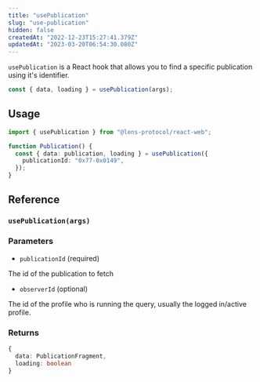 ```yaml
---
title: "usePublication"
slug: "use-publication"
hidden: false
createdAt: "2022-12-23T15:27:41.379Z"
updatedAt: "2023-03-20T06:54:30.080Z"
---
```


`usePublication` is a React hook that allows you to find a specific publication using it's identifier.

```typescript
const { data, loading } = usePublication(args);
```

## Usage

```typescript TypeScript
import { usePublication } from "@lens-protocol/react-web";

function Publication() {
  const { data: publication, loading } = usePublication({
    publicationId: "0x77-0x0149",
  });
}
```

## Reference

### `usePublication(args)`

### Parameters

- `publicationId` (required)

The id of the publication to fetch

- `observerId` (optional)

The id of the profile who is running the query, usually the logged in/active profile.

### Returns

```typescript
{
  data: PublicationFragment,
  loading: boolean
}
```

